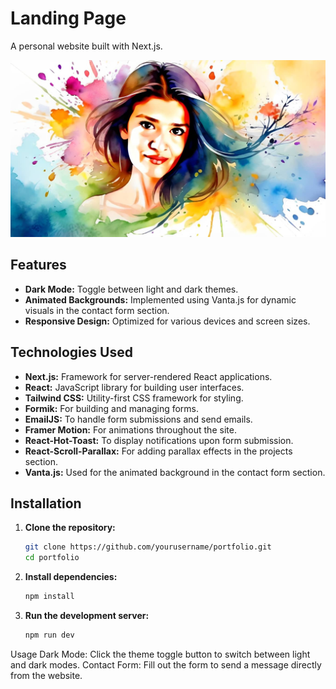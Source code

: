 # Landing Page

A personal website built with Next.js.

![Me](/public/me.jpg)


## Features

- **Dark Mode:** Toggle between light and dark themes.
- **Animated Backgrounds:** Implemented using Vanta.js for dynamic visuals in the contact form section.
- **Responsive Design:** Optimized for various devices and screen sizes.

## Technologies Used

- **Next.js:** Framework for server-rendered React applications.
- **React:** JavaScript library for building user interfaces.
- **Tailwind CSS:** Utility-first CSS framework for styling.
- **Formik:** For building and managing forms.
- **EmailJS:** To handle form submissions and send emails.
- **Framer Motion:** For animations throughout the site.
- **React-Hot-Toast:** To display notifications upon form submission.
- **React-Scroll-Parallax:** For adding parallax effects in the projects section.
- **Vanta.js:** Used for the animated background in the contact form section.

## Installation

1. **Clone the repository:**

   ```bash
   git clone https://github.com/yourusername/portfolio.git
   cd portfolio

2. **Install dependencies:**
   
      ```bash
   npm install

3. **Run the development server:**
   
      ```bash
   npm run dev

Usage
Dark Mode: Click the theme toggle button to switch between light and dark modes.
Contact Form: Fill out the form to send a message directly from the website.


